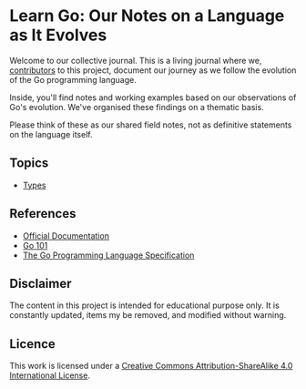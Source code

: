 # Learn Go: Our Notes on a Language as It Evolves

Welcome to our collective journal. This is a living journal where we, [contributors](./CONTRIBUTORS) to this project, document our journey as we follow the evolution of the Go programming language.

Inside, you'll find notes and working examples based on our observations of Go's evolution. We've organised these findings on a thematic basis.

Please think of these as our shared field notes, not as definitive statements on the language itself.

## Topics

* [Types](./types/doc.md)

## References

* [Official Documentation](https://go.dev/doc/)
* [Go 101](https://go101.org/article/101.html)
* [The Go Programming Language Specification](https://go.dev/ref/spec)

## Disclaimer

The content in this project is intended for educational purpose only. It is constantly updated, items my be removed, and modified without warning.

## Licence

This work is licensed under a [Creative Commons Attribution-ShareAlike 4.0 International License](http://creativecommons.org/licenses/by-sa/4.0/).
